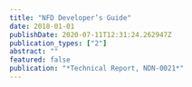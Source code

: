 ```yaml
---
title: "NFD Developer’s Guide"
date: 2018-01-01
publishDate: 2020-07-11T12:31:24.262947Z
publication_types: ["2"]
abstract: ""
featured: false
publication: "*Technical Report, NDN-0021*"
---
```


